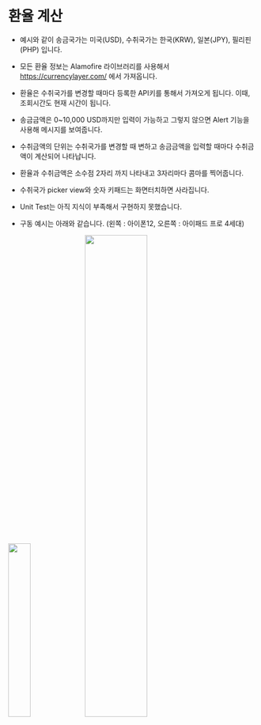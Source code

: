 # 환율 계산

- 예시와 같이 송금국가는 미국(USD), 수취국가는 한국(KRW), 일본(JPY), 필리핀(PHP) 입니다.
- 모든 환율 정보는 Alamofire 라이브러리를 사용해서 https://currencylayer.com/ 에서 가져옵니다.
- 환율은 수취국가를 변경할 때마다 등록한 API키를 통해서 가져오게 됩니다. 이때, 조회시간도 현재 시간이 됩니다.
- 송금금액은 0~10,000 USD까지만 입력이 가능하고 그렇지 않으면 Alert 기능을 사용해 메시지를 보여줍니다.
- 수취금액의 단위는 수취국가를 변경할 때 변하고 송금금액을 입력할 때마다 수취금액이 계산되어 나타납니다.
- 환율과 수취금액은 소수점 2자리 까지 나타내고 3자리마다 콤마를 찍어줍니다.
- 수취국가 picker view와 숫자 키패드는 화면터치하면 사라집니다.
- Unit Test는 아직 지식이 부족해서 구현하지 못했습니다.

- 구동 예시는 아래와 같습니다. (왼쪽 : 아이폰12, 오른쪽 : 아이패드 프로 4세대)  

<img src = "https://user-images.githubusercontent.com/41609708/104838925-473dbd80-5901-11eb-925c-fc34eaada755.png" width="30%">  <img src = "https://user-images.githubusercontent.com/41609708/104838520-b82fa600-58fe-11eb-813b-1eb2d45de584.png" width="50%">
